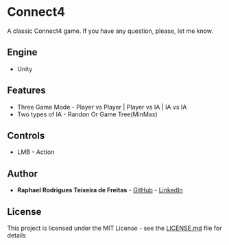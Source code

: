# Connect4
A classic Connect4 game.
If you have any question, please, let me know.

## Engine
* Unity

## Features
* Three Game Mode - Player vs Player | Player vs IA | IA vs IA
* Two types of IA - Randon Or Game Tree(MinMax)

## Controls

* LMB - Action

## Author

* **Raphael Rodrigues Teixeira de Freitas** - [GitHub](https://github.com/raph-r) - [LinkedIn](https://www.linkedin.com/in/raphael-rodrigues-teixeira-de-freitas/)

## License

This project is licensed under the MIT License - see the [LICENSE.md](LICENSE.md) file for details
